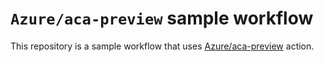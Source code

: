 # `Azure/aca-preview` sample workflow

This repository is a sample workflow that uses [Azure/aca-preview](https://github.com/Azure/aca-preview) action.
